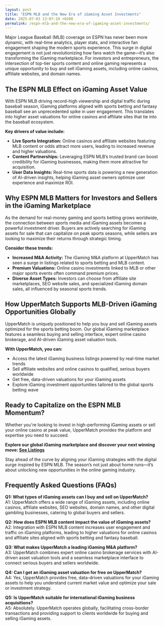 ```yaml
---
layout: post
title: "ESPN MLB and the New Era of iGaming Asset Investments"
date: 2025-07-03 13:07:19 +0200
permalink: /espn-mlb-and-the-new-era-of-igaming-asset-investments/
---
```

Major League Baseball (MLB) coverage on ESPN has never been more dynamic, with real-time analytics, player stats, and interactive fan engagement shaping the modern sports experience. This surge in digital engagement is not just revolutionizing how fans watch the game—it’s also transforming the iGaming marketplace. For investors and entrepreneurs, the intersection of top-tier sports content and online gaming represents a unique opportunity to buy and sell iGaming assets, including online casinos, affiliate websites, and domain names.

## The ESPN MLB Effect on iGaming Asset Value

With ESPN MLB driving record-high viewership and digital traffic during baseball season, iGaming platforms aligned with sports betting and fantasy baseball see an unprecedented spike in user engagement. This translates into higher asset valuations for online casinos and affiliate sites that tie into the baseball ecosystem.

**Key drivers of value include:**
- **Live Sports Integration:** Online casinos and affiliate websites featuring MLB content or odds attract more users, leading to increased revenue and higher valuations.
- **Content Partnerships:** Leveraging ESPN MLB’s trusted brand can boost credibility for iGaming businesses, making them more attractive for acquisition.
- **User Data Insights:** Real-time sports data is powering a new generation of AI-driven insights, helping iGaming asset owners optimize user experience and maximize ROI.

## Why ESPN MLB Matters for Investors and Sellers in the iGaming Marketplace

As the demand for real-money gaming and sports betting grows worldwide, the connection between sports media and iGaming assets becomes a powerful investment driver. Buyers are actively searching for iGaming assets for sale that can capitalize on peak sports seasons, while sellers are looking to maximize their returns through strategic timing.

**Consider these trends:**
- **Increased M&A Activity:** The iGaming M&A platform at UpperMatch has seen a surge in listings related to sports betting and MLB content.
- **Premium Valuations:** Online casino investments linked to MLB or other major sports events often command premium prices.
- **Diverse Asset Types:** Investors can choose from affiliate site marketplaces, SEO website sales, and specialized iGaming domain sales, all influenced by seasonal sports trends.

## How UpperMatch Supports MLB-Driven iGaming Opportunities Globally

UpperMatch is uniquely positioned to help you buy and sell iGaming assets optimized for the sports betting boom. Our global iGaming marketplace features a seamless buying and selling interface, expert online casino brokerage, and AI-driven iGaming asset valuation tools.

**With UpperMatch, you can:**
- Access the latest iGaming business listings powered by real-time market trends
- Sell affiliate websites and online casinos to qualified, serious buyers worldwide
- Get free, data-driven valuations for your iGaming assets
- Explore iGaming investment opportunities tailored to the global sports betting wave

## Ready to Capitalize on the ESPN MLB Momentum?

Whether you're looking to invest in high-performing iGaming assets or sell your online casino at peak value, UpperMatch provides the platform and expertise you need to succeed.

**Explore our global iGaming marketplace and discover your next winning move: [See Listings](https://www.uppermatch.com)**

Stay ahead of the curve by aligning your iGaming strategies with the digital surge inspired by ESPN MLB. The season’s not just about home runs—it’s about unlocking new opportunities in the online gaming industry.

## Frequently Asked Questions (FAQs)

**Q1: What types of iGaming assets can I buy and sell on UpperMatch?**  
A1: UpperMatch offers a wide range of iGaming assets, including online casinos, affiliate websites, SEO websites, domain names, and other digital gambling businesses, catering to global buyers and sellers.

**Q2: How does ESPN MLB content impact the value of iGaming assets?**  
A2: Integration with ESPN MLB content increases user engagement and traffic on iGaming platforms, leading to higher valuations for online casinos and affiliate sites aligned with sports betting and fantasy baseball.

**Q3: What makes UpperMatch a leading iGaming M&A platform?**  
A3: UpperMatch combines expert online casino brokerage services with AI-driven asset valuation tools and a seamless marketplace interface to connect serious buyers and sellers worldwide.

**Q4: Can I get an iGaming asset valuation for free on UpperMatch?**  
A4: Yes, UpperMatch provides free, data-driven valuations for your iGaming assets to help you understand current market value and optimize your sale or investment strategy.

**Q5: Is UpperMatch suitable for international iGaming business acquisitions?**  
A5: Absolutely. UpperMatch operates globally, facilitating cross-border transactions and providing support to clients worldwide for buying and selling iGaming assets.

<script type="application/ld+json">
{
  "@context": "https://schema.org",
  "@type": "BlogPosting",
  "headline": "ESPN MLB and the New Era of iGaming Asset Investments",
  "description": "Explore how ESPN MLB coverage is impacting the iGaming marketplace with increased opportunities to buy and sell iGaming assets like online casinos and affiliate websites.",
  "author": {
    "@type": "Person",
    "name": "UpperMatch"
  },
  "publisher": {
    "@type": "Person",
    "name": "UpperMatch"
  },
  "mainEntityOfPage": {
    "@type": "WebPage",
    "@id": "https://www.uppermatch.com/blog/espn-mlb-and-igaming-asset-investments"
  },
  "datePublished": "2024-06-01",
  "dateModified": "2024-06-01",
  "articleSection": [
    "iGaming marketplace",
    "online casino investments",
    "iGaming M&A platform",
    "affiliate site marketplace",
    "iGaming business listings"
  ],
  "keywords": "iGaming marketplace, buy online casinos, sell affiliate websites, iGaming assets for sale, online casino investments, iGaming M&A platform, affiliate site marketplace, SEO website sales, iGaming business listings, buy and sell iGaming assets",
  "inLanguage": "en-US"
}
</script>

<script type="application/ld+json">
{
  "@context": "https://schema.org",
  "@type": "FAQPage",
  "mainEntity": [
    {
      "@type": "Question",
      "name": "What types of iGaming assets can I buy and sell on UpperMatch?",
      "acceptedAnswer": {
        "@type": "Answer",
        "text": "UpperMatch offers a wide range of iGaming assets, including online casinos, affiliate websites, SEO websites, domain names, and other digital gambling businesses, catering to global buyers and sellers."
      }
    },
    {
      "@type": "Question",
      "name": "How does ESPN MLB content impact the value of iGaming assets?",
      "acceptedAnswer": {
        "@type": "Answer",
        "text": "Integration with ESPN MLB content increases user engagement and traffic on iGaming platforms, leading to higher valuations for online casinos and affiliate sites aligned with sports betting and fantasy baseball."
      }
    },
    {
      "@type": "Question",
      "name": "What makes UpperMatch a leading iGaming M&A platform?",
      "acceptedAnswer": {
        "@type": "Answer",
        "text": "UpperMatch combines expert online casino brokerage services with AI-driven asset valuation tools and a seamless marketplace interface to connect serious buyers and sellers worldwide."
      }
    },
    {
      "@type": "Question",
      "name": "Can I get an iGaming asset valuation for free on UpperMatch?",
      "acceptedAnswer": {
        "@type": "Answer",
        "text": "Yes, UpperMatch provides free, data-driven valuations for your iGaming assets to help you understand current market value and optimize your sale or investment strategy."
      }
    },
    {
      "@type": "Question",
      "name": "Is UpperMatch suitable for international iGaming business acquisitions?",
      "acceptedAnswer": {
        "@type": "Answer",
        "text": "Absolutely. UpperMatch operates globally, facilitating cross-border transactions and providing support to clients worldwide for buying and selling iGaming assets."
      }
    }
  ]
}
</script>
